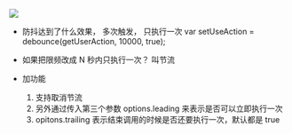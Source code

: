 ![](https://juejin.cn/post/6946022649768181774#heading-15)

- 防抖达到了什么效果，
    多次触发， 只执行一次 var setUseAction = debounce(getUserAction, 10000, true);

- 如果把限频改成 N 秒内只执行一次？  叫节流

- 加功能
    1. 支持取消节流
    2. 另外通过传入第三个参数 options.leading 来表示是否可以立即执行一次
    3. opitons.trailing 表示结束调用的时候是否还要执行一次，默认都是 true
    